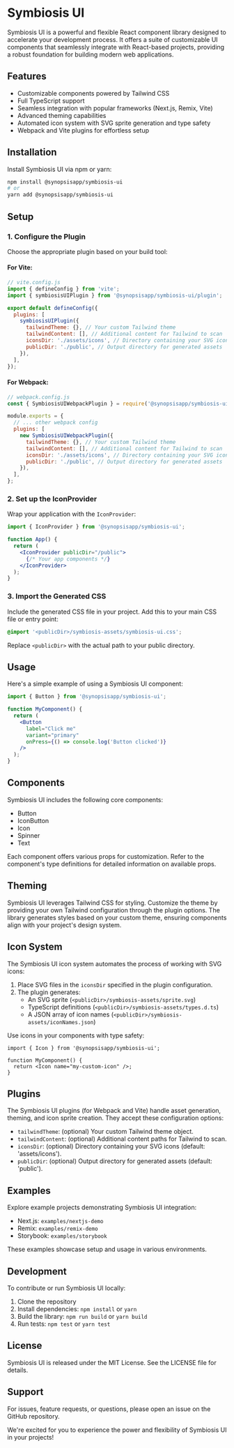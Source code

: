# Symbiosis UI

Symbiosis UI is a powerful and flexible React component library designed to accelerate your development process. It offers a suite of customizable UI components that seamlessly integrate with React-based projects, providing a robust foundation for building modern web applications.

## Features

- Customizable components powered by Tailwind CSS
- Full TypeScript support
- Seamless integration with popular frameworks (Next.js, Remix, Vite)
- Advanced theming capabilities
- Automated icon system with SVG sprite generation and type safety
- Webpack and Vite plugins for effortless setup

## Installation

Install Symbiosis UI via npm or yarn:

```bash
npm install @synopsisapp/symbiosis-ui
# or
yarn add @synopsisapp/symbiosis-ui
```

## Setup

### 1. Configure the Plugin

Choose the appropriate plugin based on your build tool:

#### For Vite:

```javascript
// vite.config.js
import { defineConfig } from 'vite';
import { symbiosisUIPlugin } from '@synopsisapp/symbiosis-ui/plugin';

export default defineConfig({
  plugins: [
    symbiosisUIPlugin({
      tailwindTheme: {}, // Your custom Tailwind theme
      tailwindContent: [], // Additional content for Tailwind to scan
      iconsDir: './assets/icons', // Directory containing your SVG icons
      publicDir: './public', // Output directory for generated assets
    }),
  ],
});
```

#### For Webpack:

```javascript
// webpack.config.js
const { SymbiosisUIWebpackPlugin } = require('@synopsisapp/symbiosis-ui/plugin');

module.exports = {
  // ... other webpack config
  plugins: [
    new SymbiosisUIWebpackPlugin({
      tailwindTheme: {}, // Your custom Tailwind theme
      tailwindContent: [], // Additional content for Tailwind to scan
      iconsDir: './assets/icons', // Directory containing your SVG icons
      publicDir: './public', // Output directory for generated assets
    }),
  ],
};
```

### 2. Set up the IconProvider

Wrap your application with the `IconProvider`:

```jsx
import { IconProvider } from '@synopsisapp/symbiosis-ui';

function App() {
  return (
    <IconProvider publicDir="/public">
      {/* Your app components */}
    </IconProvider>
  );
}
```

### 3. Import the Generated CSS

Include the generated CSS file in your project. Add this to your main CSS file or entry point:

```css
@import '<publicDir>/symbiosis-assets/symbiosis-ui.css';
```

Replace `<publicDir>` with the actual path to your public directory.

## Usage

Here's a simple example of using a Symbiosis UI component:

```jsx
import { Button } from '@synopsisapp/symbiosis-ui';

function MyComponent() {
  return (
    <Button 
      label="Click me" 
      variant="primary" 
      onPress={() => console.log('Button clicked')} 
    />
  );
}
```

## Components

Symbiosis UI includes the following core components:

- Button
- IconButton
- Icon
- Spinner
- Text

Each component offers various props for customization. Refer to the component's type definitions for detailed information on available props.

## Theming

Symbiosis UI leverages Tailwind CSS for styling. Customize the theme by providing your own Tailwind configuration through the plugin options. The library generates styles based on your custom theme, ensuring components align with your project's design system.

## Icon System

The Symbiosis UI icon system automates the process of working with SVG icons:

1. Place SVG files in the `iconsDir` specified in the plugin configuration.
2. The plugin generates:
   - An SVG sprite (`<publicDir>/symbiosis-assets/sprite.svg`)
   - TypeScript definitions (`<publicDir>/symbiosis-assets/types.d.ts`)
   - A JSON array of icon names (`<publicDir>/symbiosis-assets/iconNames.json`)

Use icons in your components with type safety:

```tsx
import { Icon } from '@synopsisapp/symbiosis-ui';

function MyComponent() {
  return <Icon name="my-custom-icon" />;
}
```

## Plugins

The Symbiosis UI plugins (for Webpack and Vite) handle asset generation, theming, and icon sprite creation. They accept these configuration options:

- `tailwindTheme`: (optional) Your custom Tailwind theme object.
- `tailwindContent`: (optional) Additional content paths for Tailwind to scan.
- `iconsDir`: (optional) Directory containing your SVG icons (default: 'assets/icons').
- `publicDir`: (optional) Output directory for generated assets (default: 'public').

## Examples

Explore example projects demonstrating Symbiosis UI integration:

- Next.js: `examples/nextjs-demo`
- Remix: `examples/remix-demo`
- Storybook: `examples/storybook`

These examples showcase setup and usage in various environments.

## Development

To contribute or run Symbiosis UI locally:

1. Clone the repository
2. Install dependencies: `npm install` or `yarn`
3. Build the library: `npm run build` or `yarn build`
4. Run tests: `npm test` or `yarn test`

## License

Symbiosis UI is released under the MIT License. See the LICENSE file for details.

## Support

For issues, feature requests, or questions, please open an issue on the GitHub repository.

We're excited for you to experience the power and flexibility of Symbiosis UI in your projects!
